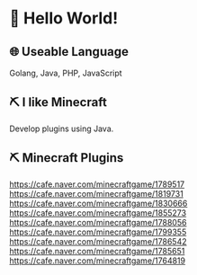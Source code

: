 # 👋 Hello World!

## 🌐 Useable Language
Golang, Java, PHP, JavaScript

## ⛏️ I like Minecraft
Develop plugins using Java.

## ⛏️ Minecraft Plugins
https://cafe.naver.com/minecraftgame/1789517
https://cafe.naver.com/minecraftgame/1819731
https://cafe.naver.com/minecraftgame/1830666
https://cafe.naver.com/minecraftgame/1855273
https://cafe.naver.com/minecraftgame/1788056
https://cafe.naver.com/minecraftgame/1799355
https://cafe.naver.com/minecraftgame/1786542
https://cafe.naver.com/minecraftgame/1785651
https://cafe.naver.com/minecraftgame/1764819
